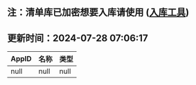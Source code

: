 ## 注：清单库已加密想要入库请使用 ([入库工具](https://github.com/BlankTMing/ManifestAutoUpdate/releases))

## 更新时间：2024-07-28 07:06:17
| AppID | 名称 | 类型  |
| :-------------------- | :----------------------------- | :----------- |
| null | null| null |
